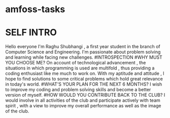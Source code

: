 # amfoss-tasks
# SELF INTRO
Hello everyone
I'm Raghu Shubhangi , a first year student in the branch of Computer Science and Engineering. I'm passionate about problem solving and learning while facing new challenges.
#INTROSPECTION
#WHY MUST YOU CHOOSE ME?
On account of technological advancement , the situations in which programming is used are multifold , thus providing a coding enthusiast like me much to work on. With my aptitude and attitude , I hope to find solutions to some critical problems which hold great relevance in today's world.
#WHAT'S YOUR PLAN FOR THE NEXT 6 MONTHS?
I wish to improve my coding and problem solving skills and become a better version of myself.
#HOW WOULD YOU CONTRIBUTE BACK TO THE CLUB?
I would involve in all activities of the club and participate actively with team spirit , with a view to improve my overall performance as well as the image of the club.


